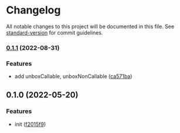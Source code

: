 # Changelog

All notable changes to this project will be documented in this file. See [standard-version](https://github.com/conventional-changelog/standard-version) for commit guidelines.

### [0.1.1](https://github.com/BlackGlory/extra-proxy/compare/v0.1.0...v0.1.1) (2022-08-31)


### Features

* add unboxCallable, unboxNonCallable ([ca571ba](https://github.com/BlackGlory/extra-proxy/commit/ca571ba5690ffa756f58a75ec2c11a99ef85c6a4))

## 0.1.0 (2022-05-20)


### Features

* init ([f2015f9](https://github.com/BlackGlory/extra-proxy/commit/f2015f98a00dce475b513487b2db1799b82d0c54))
